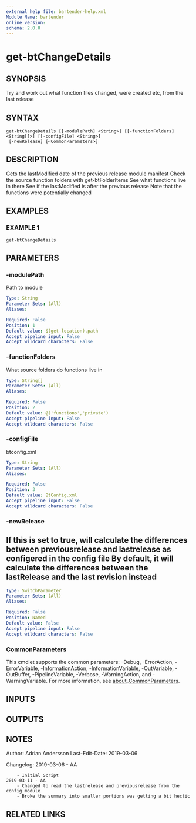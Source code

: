 ```yaml
---
external help file: bartender-help.xml
Module Name: bartender
online version:
schema: 2.0.0
---
```


# get-btChangeDetails

## SYNOPSIS
Try and work out what function files changed, were created etc, from the last release

## SYNTAX

```
get-btChangeDetails [[-modulePath] <String>] [[-functionFolders] <String[]>] [[-configFile] <String>]
 [-newRelease] [<CommonParameters>]
```

## DESCRIPTION
Gets the lastModified date of the previous release module manifest
Check the source function folders with get-btFolderItems
See what functions live in there
See if the lastModified is after the previous release
Note that the functions were potentially changed

## EXAMPLES

### EXAMPLE 1
```
get-btChangeDetails
```

## PARAMETERS

### -modulePath
Path to module

```yaml
Type: String
Parameter Sets: (All)
Aliases:

Required: False
Position: 1
Default value: $(get-location).path
Accept pipeline input: False
Accept wildcard characters: False
```

### -functionFolders
What source folders do functions live in

```yaml
Type: String[]
Parameter Sets: (All)
Aliases:

Required: False
Position: 2
Default value: @('functions','private')
Accept pipeline input: False
Accept wildcard characters: False
```

### -configFile
btconfig.xml

```yaml
Type: String
Parameter Sets: (All)
Aliases:

Required: False
Position: 3
Default value: BtConfig.xml
Accept pipeline input: False
Accept wildcard characters: False
```

### -newRelease
If this is set to true, will calculate the differences between previousrelease and lastrelease
as configered in the config file
By default, it will calculate the differences between the lastRelease and the last revision instead
------------

```yaml
Type: SwitchParameter
Parameter Sets: (All)
Aliases:

Required: False
Position: Named
Default value: False
Accept pipeline input: False
Accept wildcard characters: False
```

### CommonParameters
This cmdlet supports the common parameters: -Debug, -ErrorAction, -ErrorVariable, -InformationAction, -InformationVariable, -OutVariable, -OutBuffer, -PipelineVariable, -Verbose, -WarningAction, and -WarningVariable. For more information, see [about_CommonParameters](http://go.microsoft.com/fwlink/?LinkID=113216).

## INPUTS

## OUTPUTS

## NOTES
Author: Adrian Andersson
Last-Edit-Date: 2019-03-06


Changelog:
    2019-03-06 - AA
        
        - Initial Script
    2019-03-11 - AA
        - Changed to read the lastrelease and previousrelease from the config module
        - Broke the summary into smaller portions was getting a bit hectic

## RELATED LINKS
